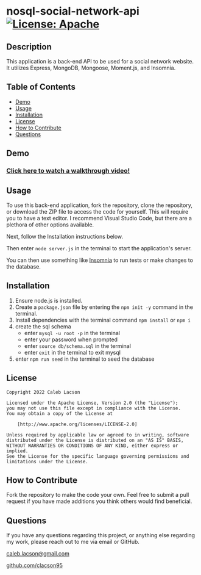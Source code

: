 # nosql-social-network-api [![License: Apache](https://img.shields.io/badge/License-Apache_2.0-blue.svg)](https://opensource.org/licenses/Apache-2.0)

## Description
This application is a back-end API to be used for a social network website. It utilizes Express, MongoDB, Mongoose, Moment.js, and Insomnia. 

## Table of Contents
* [Demo](#demo)
* [Usage](#usage)
* [Installation](#installation)
* [License](#license)
* [How to Contribute](#how-to-contribute)
* [Questions](#questions)

## Demo
### [Click here to watch a walkthrough video!](https://youtu.be/wmVHiRCeMTE)

## Usage

To use this back-end application, fork the repository, clone the repository, or download the ZIP file to access the code for yourself. This will require you to have a text editor. I recommend Visual Studio Code, but there are a plethora of other options available.

Next, follow the Installation instructions below.

Then enter `node server.js` in the terminal to start the application's server.

You can then use something like [Insomnia](https://insomnia.rest/products/insomnia) to run tests or make changes to the database.

## Installation
1. Ensure node.js is installed. 
3. Create a `package.json` file by entering the `npm init -y` command in the terminal. 
4. Install dependencies with the terminal command `npm install` or `npm i`
5. create the sql schema
    * enter `mysql -u root -p` in the terminal
    * enter your password when prompted
    * enter `source db/schema.sql` in the terminal
    * enter `exit` in the terminal to exit mysql
6. enter `npm run seed` in the terminal to seed the database

## License

    Copyright 2022 Caleb Lacson

    Licensed under the Apache License, Version 2.0 (the "License");
    you may not use this file except in compliance with the License.
    You may obtain a copy of the License at

        [http://www.apache.org/licenses/LICENSE-2.0]

    Unless required by applicable law or agreed to in writing, software
    distributed under the License is distributed on an "AS IS" BASIS,
    WITHOUT WARRANTIES OR CONDITIONS OF ANY KIND, either express or implied.
    See the License for the specific language governing permissions and
    limitations under the License.

## How to Contribute
Fork the repository to make the code your own. Feel free to submit a pull request if you have made additions you think others would find beneficial.

## Questions
If you have any questions regarding this project, or anything else regarding my work, please reach out to me via email or GitHub.

[caleb.lacson@gmail.com](caleb.lacson@gmail.com)
  
[github.com/clacson95](github.com/clacson95)

